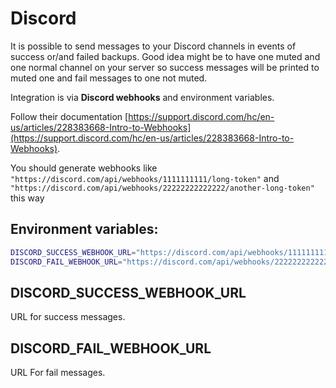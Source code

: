 # Discord

It is possible to send messages to your Discord channels in events of success or/and failed backups.
Good idea might be to have one muted and one normal channel on your server so success messages will be printed to muted one and fail messages to one not muted.

Integration is via **Discord webhooks** and environment variables.

Follow their documentation [https://support.discord.com/hc/en-us/articles/228383668-Intro-to-Webhooks](https://support.discord.com/hc/en-us/articles/228383668-Intro-to-Webhooks).

You should generate webhooks like `"https://discord.com/api/webhooks/1111111111/long-token"` and `"https://discord.com/api/webhooks/22222222222222/another-long-token"` this way

## Environment variables:

```bash
DISCORD_SUCCESS_WEBHOOK_URL="https://discord.com/api/webhooks/1111111111/long-token"
DISCORD_FAIL_WEBHOOK_URL="https://discord.com/api/webhooks/22222222222222/another-long-token"
```

## DISCORD_SUCCESS_WEBHOOK_URL

URL for success messages.

## DISCORD_FAIL_WEBHOOK_URL

URL For fail messages.

<br>
<br>